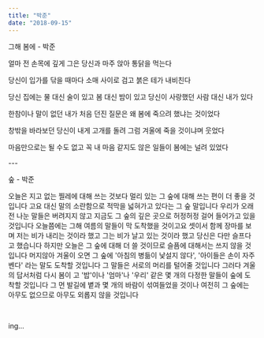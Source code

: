 ```yaml
---
title: "박준"
date: "2018-09-15"
---
```


그해 봄에 - 박준

얼마 전 손목에 깊게 그은 당신과 마주 앉아 통닭을 먹는다

당신이 입가를 닦을 때마다 소매 사이로 검고 붉은 테가 내비친다

당신 집에는 물 대신 술이 있고 봄 대신 밤이 있고 당신이 사랑했던 사람 대신 내가 있다

한참이나 말이 없던 내가 처음 던진 질문은 왜 봄에 죽으려 했냐는 것이었다

창밖을 바라보던 당신이 내게 고개를 돌려 그럼 겨울에 죽을 것이냐며 웃었다

마음만으로는 될 수도 없고 꼭 내 마음 같지도 않은 일들이 봄에는 널려 있었다

\---

숲 - 박준

오늘은 지고 없는 찔레에 대해 쓰는 것보다 멀리 있는 그 숲에 대해 쓰는 편이 더 좋을 것입니다 고요 대신 말의 소란함으로 적막을 넓혀가고 있다는 그 숲 말입니다 우리가 오래전 나눈 말들은 버려지지 않고 지금도 그 숲의 깊은 곳으로 허정허정 걸어 들어가고 있을 것입니다 오늘쯤에는 그해 여름의 말들이 막 도착했을 것이고요 셋이서 함께 장마를 보며 저는 비가 내리는 것이라 했고 그는 비가 날고 있는 것이라 했고 당신은 다만 슬프다고 했습니다 하지만 오늘은 그 숲에 대해 더 쓸 것이므로 슬픔에 대해서는 쓰지 않을 것입니다 머지않아 겨울이 오면 그 숲에 '아침의 병듦이 낯설지 않다', '아이들은 손이 자주 벤다' 라는 말도 도착할 것입니다 그 말들은 서로의 머리를 털어줄 것입니다 그러다 겨울의 답서처럼 다시 봄이 고 '밥'이나 '엄마'나 '우리' 같은 몇 개의 다정한 말들이 숲에 도착할 것입니다 그 먼 발길에 볕과 몇 개의 바람이 섞여들었을 것이나 여전히 그 숲에는 아무도 없으므로 아무도 외롭지 않을 것입니다

 

ing...

